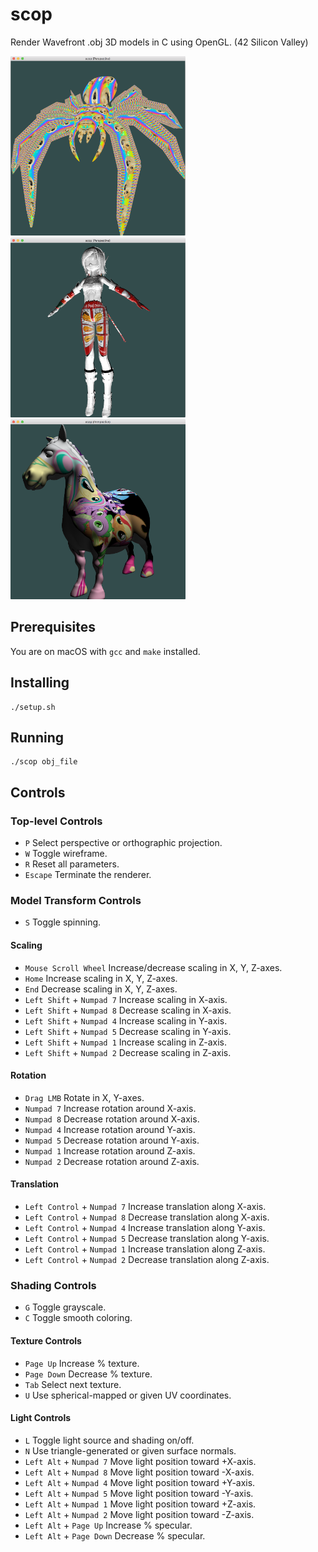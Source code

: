 # scop

Render Wavefront .obj 3D models in C using OpenGL. (42 Silicon Valley)

<p float="left">
  <img src="https://github.com/ashih42/scop/blob/master/Screenshots/spider.png" width="280" />
  <img src="https://github.com/ashih42/scop/blob/master/Screenshots/cheese.png" width="280" />
  <img src="https://github.com/ashih42/scop/blob/master/Screenshots/horse.png" width="280" />
</p>

## Prerequisites

You are on macOS with `gcc` and `make` installed.

## Installing

```
./setup.sh
```

## Running

```
./scop obj_file
```

## Controls

### Top-level Controls

* `P` Select perspective or orthographic projection.
* `W` Toggle wireframe.
* `R` Reset all parameters.
* `Escape` Terminate the renderer.

### Model Transform Controls

* `S` Toggle spinning.

#### Scaling
* `Mouse Scroll Wheel` Increase/decrease scaling in X, Y, Z-axes.
* `Home` Increase scaling in X, Y, Z-axes.
* `End` Decrease scaling in X, Y, Z-axes.
* `Left Shift` + `Numpad 7` Increase scaling in X-axis.
* `Left Shift` + `Numpad 8` Decrease scaling in X-axis.
* `Left Shift` + `Numpad 4` Increase scaling in Y-axis.
* `Left Shift` + `Numpad 5` Decrease scaling in Y-axis.
* `Left Shift` + `Numpad 1` Increase scaling in Z-axis.
* `Left Shift` + `Numpad 2` Decrease scaling in Z-axis.

#### Rotation
* `Drag LMB` Rotate in X, Y-axes.
* `Numpad 7` Increase rotation around X-axis.
* `Numpad 8` Decrease rotation around X-axis.
* `Numpad 4` Increase rotation around Y-axis.
* `Numpad 5` Decrease rotation around Y-axis.
* `Numpad 1` Increase rotation around Z-axis.
* `Numpad 2` Decrease rotation around Z-axis.

#### Translation
* `Left Control` + `Numpad 7` Increase translation along X-axis.
* `Left Control` + `Numpad 8` Decrease translation along X-axis.
* `Left Control` + `Numpad 4` Increase translation along Y-axis.
* `Left Control` + `Numpad 5` Decrease translation along Y-axis.
* `Left Control` + `Numpad 1` Increase translation along Z-axis.
* `Left Control` + `Numpad 2` Decrease translation along Z-axis.

### Shading Controls

* `G` Toggle grayscale.
* `C` Toggle smooth coloring.

#### Texture Controls

* `Page Up` Increase % texture.
* `Page Down` Decrease % texture.
* `Tab` Select next texture.
* `U` Use spherical-mapped or given UV coordinates.

#### Light Controls

* `L` Toggle light source and shading on/off.
* `N` Use triangle-generated or given surface normals.
* `Left Alt` + `Numpad 7` Move light position toward +X-axis.
* `Left Alt` + `Numpad 8` Move light position toward -X-axis.
* `Left Alt` + `Numpad 4` Move light position toward +Y-axis.
* `Left Alt` + `Numpad 5` Move light position toward -Y-axis.
* `Left Alt` + `Numpad 1` Move light position toward +Z-axis.
* `Left Alt` + `Numpad 2` Move light position toward -Z-axis.
* `Left Alt` + `Page Up` Increase % specular.
* `Left Alt` + `Page Down` Decrease % specular.
